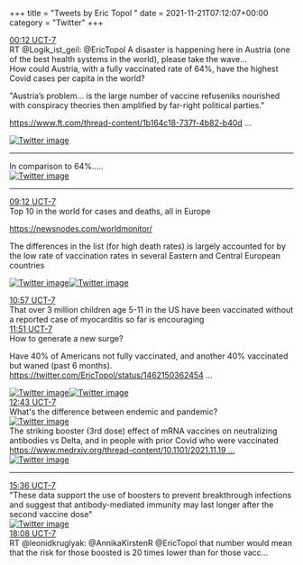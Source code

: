 +++
title = "Tweets by Eric Topol " 
date = 2021-11-21T07:12:07+00:00
category = "Twitter"
+++
<div class="tweet"> 
<div class="profile"> 
<a href="https://twitter.com/erictopol/status/1462317887423541248" target="_blank" rel="noreferer">00:12 UCT-7</a> 
</div> 
<div class="content"> 
RT @Logik_ist_geil: @EricTopol A disaster is happening here in Austria (one of the best health systems in the world), please take the wave…</div> 
</div> 
<div class="thread"> 
<div class="thread-content"> 
How could Austria, with a fully vaccinated rate of 64%, have the highest Covid cases per capita in the world?

"Austria’s problem... is the large number of vaccine refuseniks nourished with conspiracy theories then amplified by far-right political parties."

<a href="https://www.ft.com/thread-content/1b164c18-737f-4b82-b40d-e957b545e38e" target="_blank" rel="noreferer">https://www.ft.com/thread-content/1b164c18-737f-4b82-b40d ...</a> 
 </div> 
<a href="/twitter/erictopol/images/FEuqm4JVkAoi-lH.jpg"  ><img src="/twitter/erictopol/images/FEuqm4JVkAoi-lH.jpg" alt="Twitter image" ></img></a><hr><div class="thread-content"> 
In comparison to 64%..... </div> 
<a href="/twitter/erictopol/images/FEurr1LVUAAYAmR.jpg"  ><img src="/twitter/erictopol/images/FEurr1LVUAAYAmR.jpg" alt="Twitter image" ></img></a><hr><div class="profile"> 
<a href="https://twitter.com/erictopol/status/1462453982928900102" target="_blank" rel="noreferer">09:12 UCT-7</a> 
</div> 
<div class="content"> 
Top 10 in the world for cases and deaths, all in Europe

<a href="https://newsnodes.com/worldmonitor/" target="_blank" rel="noreferer">https://newsnodes.com/worldmonitor/</a> 


The differences in the list (for high death rates) is largely accounted for by the low rate of vaccination rates in several Eastern and Central European countries </div> 
<a href="/twitter/erictopol/images/FEutW9IVkAAdoJK.jpg"  ><img src="/twitter/erictopol/images/FEutW9IVkAAdoJK.jpg" alt="Twitter image" ></img></a><a href="/twitter/erictopol/images/FEutZukVgAEfbfa.jpg"  ><img src="/twitter/erictopol/images/FEutZukVgAEfbfa.jpg" alt="Twitter image" ></img></a></div> 
<div class="tweet"> 
<div class="profile"> 
<a href="https://twitter.com/erictopol/status/1462480325154467842" target="_blank" rel="noreferer">10:57 UCT-7</a> 
</div> 
<div class="content"> 
That over 3 million children age 5-11 in the US have been vaccinated without a reported case of myocarditis so far is encouraging</div> 
</div> 
<div class="tweet"> 
<div class="profile"> 
<a href="https://twitter.com/erictopol/status/1462493892369022979" target="_blank" rel="noreferer">11:51 UCT-7</a> 
</div> 
<div class="content"> 
How to generate a new surge?

Have 40% of Americans not fully vaccinated, and another 40% vaccinated but waned (past 6 months).  <a href="https://twitter.com/EricTopol/status/1462150362454847489" target="_blank" rel="noreferer">https://twitter.com/EricTopol/status/1462150362454 ...</a> 
</div> 
<a href="/twitter/erictopol/images/FEvQTLjVUAE7LaV.jpg"  ><img src="/twitter/erictopol/images/FEvQTLjVUAE7LaV.jpg" alt="Twitter image" ></img></a><a href="/twitter/erictopol/images/FEvSI1nVQAIQHlK.jpg"  ><img src="/twitter/erictopol/images/FEvSI1nVQAIQHlK.jpg" alt="Twitter image" ></img></a></div> 
<div class="tweet"> 
<div class="profile"> 
<a href="https://twitter.com/erictopol/status/1462507006552514560" target="_blank" rel="noreferer">12:43 UCT-7</a> 
</div> 
<div class="content"> 
What's the difference between endemic and pandemic? </div> 
<a href="/twitter/erictopol/images/FEveVQbVUAA3gyE.jpg"  ><img src="/twitter/erictopol/images/FEveVQbVUAA3gyE.jpg" alt="Twitter image" ></img></a></div> 
<div class="thread"> 
<div class="thread-content"> 
The striking booster (3rd dose) effect of mRNA vaccines on neutralizing antibodies vs Delta, and in people with prior Covid who were vaccinated <a href="https://www.medrxiv.org/thread-content/10.1101/2021.11.19.21266555v1" target="_blank" rel="noreferer">https://www.medrxiv.org/thread-content/10.1101/2021.11.19 ...</a> 
 </div> 
<a href="/twitter/erictopol/images/FEwDCERUYAcHr96.jpg"  ><img src="/twitter/erictopol/images/FEwDCERUYAcHr96.jpg" alt="Twitter image" ></img></a><hr><div class="profile"> 
<a href="https://twitter.com/erictopol/status/1462550488994377729" target="_blank" rel="noreferer">15:36 UCT-7</a> 
</div> 
<div class="content"> 
"These data support the use of boosters to prevent breakthrough infections and suggest that antibody-mediated immunity may last longer after the second vaccine dose" </div> 
<a href="/twitter/erictopol/images/FEwFDLDUUAEemjm.jpg"  ><img src="/twitter/erictopol/images/FEwFDLDUUAEemjm.jpg" alt="Twitter image" ></img></a></div> 
<div class="tweet"> 
<div class="profile"> 
<a href="https://twitter.com/erictopol/status/1462588800383664128" target="_blank" rel="noreferer">18:08 UCT-7</a> 
</div> 
<div class="content"> 
RT @leonidkruglyak: @AnnikaKirstenR @EricTopol that number would mean that the risk for those boosted is 20 times lower than for those vacc…</div> 
</div> 


